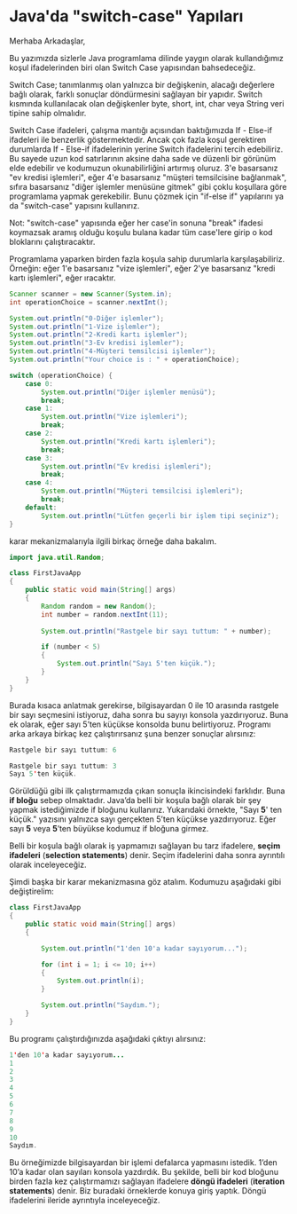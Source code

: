 # Java&#39;da "switch-case" Yapıları
Merhaba Arkadaşlar,

Bu yazımızda sizlerle Java programlama dilinde yaygın olarak kullandığımız koşul ifadelerinden biri olan Switch Case yapısından bahsedeceğiz.

Switch Case; tanımlanmış olan yalnızca bir değişkenin, alacağı değerlere bağlı olarak, farklı sonuçlar döndürmesini sağlayan bir yapıdır. Switch kısmında kullanılacak olan değişkenler byte, short, int, char veya String veri tipine sahip olmalıdır. 

Switch Case ifadeleri, çalışma mantığı açısından baktığımızda If - Else-if ifadeleri ile benzerlik göstermektedir. Ancak çok fazla koşul gerektiren durumlarda If - Else-if ifadelerinin yerine Switch ifadelerini tercih edebiliriz. Bu sayede uzun kod satırlarının aksine daha sade ve düzenli bir görünüm elde edebilir ve kodumuzun okunabilirliğini artırmış oluruz.
3&#39;e basarsanız "ev kredisi işlemleri", eğer 4&#39;e basarsanız "müşteri temsilcisine bağlanmak", sıfıra basarsanız "diğer işlemler menüsüne gitmek" gibi çoklu koşullara göre programlama yapmak gerekebilir. Bunu çözmek için "if-else if" yapılarını ya da "switch-case" yapısını kullanırız.

Not: "switch-case" yapısında eğer her case&#39;in sonuna "break" ifadesi koymazsak aramış olduğu koşulu bulana kadar tüm case&#39;lere girip o kod bloklarını çalıştıracaktır.

Programlama yaparken birden fazla koşula sahip durumlarla karşılaşabiliriz. Örneğin: eğer 1&#39;e basarsanız "vize işlemleri", eğer 2&#39;ye basarsanız "kredi kartı işlemleri", eğer ıracaktır.

````java
Scanner scanner = new Scanner(System.in);
int operationChoice = scanner.nextInt();

System.out.println("0-Diğer işlemler");
System.out.println("1-Vize işlemler");
System.out.println("2-Kredi kartı işlemler");
System.out.println("3-Ev kredisi işlemler");
System.out.println("4-Müşteri temsilcisi işlemler");
System.out.println("Your choice is : " + operationChoice);

switch (operationChoice) {
	case 0:
		System.out.println("Diğer işlemler menüsü");
		break;
	case 1:
		System.out.println("Vize işlemleri");
		break;
	case 2:
		System.out.println("Kredi kartı işlemleri");
		break;
	case 3:
		System.out.println("Ev kredisi işlemleri");
		break;
	case 4:
		System.out.println("Müşteri temsilcisi işlemleri");
		break;
	default:
		System.out.println("Lütfen geçerli bir işlem tipi seçiniz");
}

````

karar mekanizmalarıyla ilgili birkaç örneğe daha bakalım.

```java
import java.util.Random;

class FirstJavaApp
{
	public static void main(String[] args)
	{
		Random random = new Random();
		int number = random.nextInt(11);
		
        System.out.println("Rastgele bir sayı tuttum: " + number);

        if (number < 5)
		{
			System.out.println("Sayı 5'ten küçük.");
		}
	}
}
```

Burada kısaca anlatmak gerekirse, bilgisayardan 0 ile 10 arasında rastgele bir sayı seçmesini istiyoruz, daha sonra bu sayıyı konsola yazdırıyoruz. Buna ek olarak, eğer sayı 5’ten küçükse konsolda bunu belirtiyoruz. Programı arka arkaya birkaç kez çalıştırırsanız şuna benzer sonuçlar alırsınız:

```java
Rastgele bir sayı tuttum: 6
```

```java
Rastgele bir sayı tuttum: 3
Sayı 5'ten küçük.
```

Görüldüğü gibi ilk çalıştırmamızda çıkan sonuçla ikincisindeki farklıdır. Buna **if bloğu** sebep olmaktadır. Java’da belli bir koşula bağlı olarak bir şey yapmak istediğimizde if bloğunu kullanırız. Yukarıdaki örnekte, "Sayı **5**' ten küçük." yazısını yalnızca sayı gerçekten 5’ten küçükse yazdırıyoruz. Eğer sayı **5** veya **5**’ten büyükse kodumuz if bloğuna girmez.

Belli bir koşula bağlı olarak iş yapmamızı sağlayan bu tarz ifadelere, **seçim ifadeleri** (**selection statements**) denir. Seçim ifadelerini daha sonra ayrıntılı olarak inceleyeceğiz.

Şimdi başka bir karar mekanizmasına göz atalım. Kodumuzu aşağıdaki gibi değiştirelim:

```java
class FirstJavaApp
{
	public static void main(String[] args)
	{

        System.out.println("1'den 10'a kadar sayıyorum...");

        for (int i = 1; i <= 10; i++)
		{
			System.out.println(i);
		}

        System.out.println("Saydım.");
	}
}
```

Bu programı çalıştırdığınızda aşağıdaki çıktıyı alırsınız:

```java
1'den 10'a kadar sayıyorum...
1
2
3
4
5
6
7
8
9
10
Saydım.
```

Bu örneğimizde bilgisayardan bir işlemi defalarca yapmasını istedik. 1’den 10’a kadar olan sayıları konsola yazdırdık. Bu şekilde, belli bir kod bloğunu birden fazla kez çalıştırmamızı sağlayan ifadelere **döngü ifadeleri** (**iteration statements**) denir. Biz buradaki örneklerde konuya giriş yaptık. Döngü ifadelerini ileride ayrıntıyla inceleyeceğiz.
